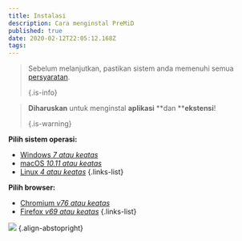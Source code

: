 ```yaml
---
title: Instalasi
description: Cara menginstal PreMiD
published: true
date: 2020-02-12T22:05:12.168Z
tags:
---
```


> Sebelum melanjutkan, pastikan sistem anda memenuhi semua [persyaratan](/install/requirements). 
> 
> {.is-info}

> **Diharuskan** untuk menginstal **aplikasi** **dan ****ekstensi**! 
> 
> {.is-warning}

**Pilih sistem operasi:**
- [Windows *7 atau keatas*](/install/windows)
- [macOS *10.11 atau keatas*](/install/macos)
- [Linux *4 atau keatas*](/install/linux)
{.links-list}

**Pilih browser:**
- [Chromium *v76 atau keatas*](/install/chromium)
- [Firefox *v69 atau keatas*](/install/firefox)
{.links-list}

![](https://a.icons8.com/ajlQdsfa/FZhYWV/svg.svg) {.align-abstopright}